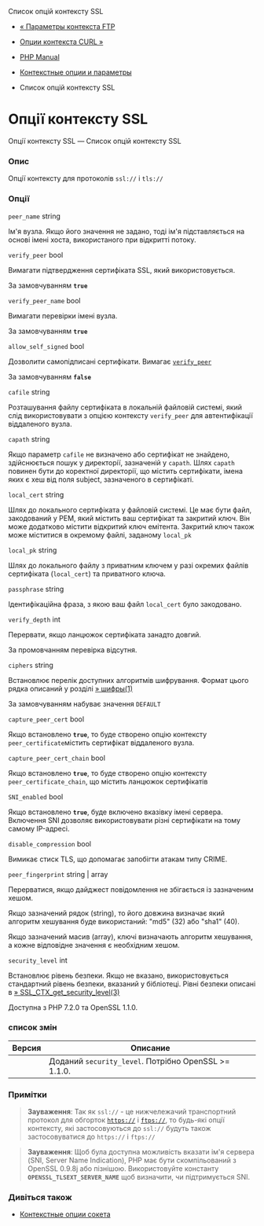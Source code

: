 Список опцій контексту SSL

-   [« Параметры контекста FTP](context.ftp.html)
    
-   [Опции контекста CURL »](context.curl.html)
    
-   [PHP Manual](index.html)
    
-   [Контекстные опции и параметры](context.html)
    
-   Список опцій контексту SSL
    

# Опції контексту SSL

Опції контексту SSL — Список опцій контексту SSL

### Опис

Опції контексту для протоколів `ssl://` і `tls://`

### Опції

`peer_name` string

Ім'я вузла. Якщо його значення не задано, тоді ім'я підставляється на основі імені хоста, використаного при відкритті потоку.

`verify_peer` bool

Вимагати підтвердження сертифіката SSL, який використовується.

За замовчуванням **`true`**

`verify_peer_name` bool

Вимагати перевірки імені вузла.

За замовчуванням **`true`**

`allow_self_signed` bool

Дозволити самопідписані сертифікати. Вимагає [`verify_peer`](context.ssl.html#context.ssl.verify-peer)

За замовчуванням **`false`**

`cafile` string

Розташування файлу сертифіката в локальній файловій системі, який слід використовувати з опцією контексту `verify_peer` для автентифікації віддаленого вузла.

`capath` string

Якщо параметр `cafile` не визначено або сертифікат не знайдено, здійснюється пошук у директорії, зазначеній у `capath`. Шлях `capath` повинен бути до коректної директорії, що містить сертифікати, імена яких є хеш від поля subject, зазначеного в сертифікаті.

`local_cert` string

Шлях до локального сертифіката у файловій системі. Це має бути файл, закодований у PEM, який містить ваш сертифікат та закритий ключ. Він може додатково містити відкритий ключ емітента. Закритий ключ також може міститися в окремому файлі, заданому `local_pk`

`local_pk` string

Шлях до локального файлу з приватним ключем у разі окремих файлів сертифіката (`local_cert`) та приватного ключа.

`passphrase` string

Ідентифікаційна фраза, з якою ваш файл `local_cert` було закодовано.

`verify_depth` int

Перервати, якщо ланцюжок сертифіката занадто довгий.

За промовчанням перевірка відсутня.

`ciphers` string

Встановлює перелік доступних алгоритмів шифрування. Формат цього рядка описаний у розділі [» шифры(1)](https://www.openssl.org/docs/manmaster/man1/ciphers.html#CIPHER-LIST-FORMAT)

За замовчуванням набуває значення `DEFAULT`

`capture_peer_cert` bool

Якщо встановлено **`true`**, то буде створено опцію контексту `peer_certificate`містить сертифікат віддаленого вузла.

`capture_peer_cert_chain` bool

Якщо встановлено **`true`**, то буде створено опцію контексту `peer_certificate_chain`, що містить ланцюжок сертифікатів

`SNI_enabled` bool

Якщо встановлено **`true`**, буде включено вказівку імені сервера. Включення SNI дозволяє використовувати різні сертифікати на тому самому IP-адресі.

`disable_compression` bool

Вимикає стиск TLS, що допомагає запобігти атакам типу CRIME.

`peer_fingerprint` string | array

Перерватися, якщо дайджест повідомлення не збігається із зазначеним хешом.

Якщо зазначений рядок (string), то його довжина визначає який алгоритм хешування буде використаний: "md5" (32) або "sha1" (40).

Якщо зазначений масив (array), ключі визначають алгоритм хешування, а кожне відповідне значення є необхідним хешом.

`security_level` int

Встановлює рівень безпеки. Якщо не вказано, використовується стандартний рівень безпеки, вказаний у бібліотеці. Рівні безпеки описані в [» SSL\_CTX\_get\_security\_level(3)](https://www.openssl.org/docs/man1.1.1/man3/SSL_CTX_get_security_level.html)

Доступна з PHP 7.2.0 та OpenSSL 1.1.0.

### список змін

| Версия | Описание |
| --- | --- |
|  | Доданий `security_level`. Потрібно OpenSSL >= 1.1.0. |

### Примітки

> **Зауваження**: Так як `ssl://` - це нижчележачий транспортний протокол для обгорток [`https://`](wrappers.http.html) і [`ftps://`](wrappers.ftp.html), то будь-які опції контексту, які застосовуються до `ssl://` будуть також застосовуватися до `https://` і `ftps://`

> **Зауваження**: Щоб була доступна можливість вказати ім'я сервера (SNI, Server Name Indication), PHP має бути скомпільований з OpenSSL 0.9.8j або пізнішою. Використовуйте константу **`OPENSSL_TLSEXT_SERVER_NAME`** щоб визначити, чи підтримується SNI.

### Дивіться також

-   [Контекстные опции сокета](context.socket.html)